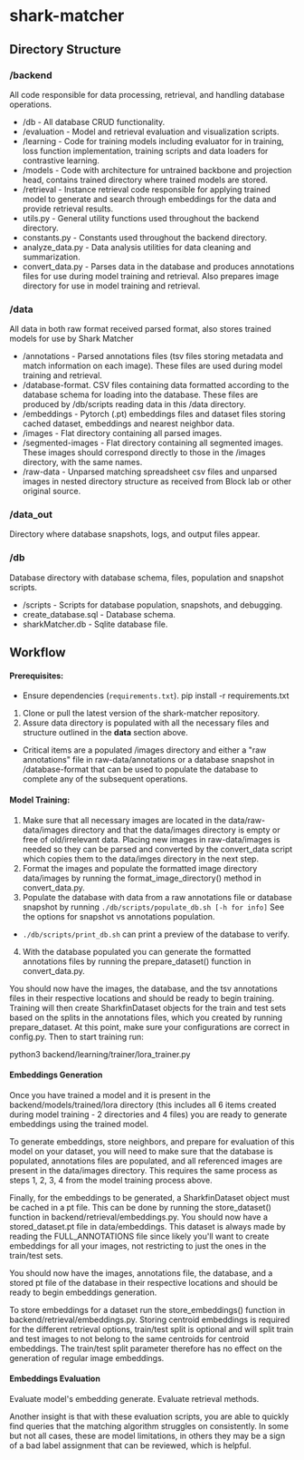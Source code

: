 # shark-matcher

## Directory Structure

### /backend
All code responsible for data processing, retrieval, and handling database operations.
- /db - All database CRUD functionality.
- /evaluation - Model and retrieval evaluation and visualization scripts. 
- /learning - Code for training models including evaluator for in training, loss function implementation, training scripts and data loaders for contrastive learning.
- /models - Code with architecture for untrained backbone and projection head, contains trained directory where trained models are stored.
- /retrieval - Instance retrieval code responsible for applying trained model to generate and search through embeddings for the data and provide retrieval results.
- utils.py - General utility functions used throughout the backend directory.
- constants.py - Constants used throughout the backend directory.
- analyze_data.py - Data analysis utilities for data cleaning and summarization.
- convert_data.py - Parses data in the database and produces annotations files for use during model training and retrieval. Also prepares image directory for use in model training and retrieval.

### /data
All data in both raw format received parsed format, also stores trained models for use by Shark Matcher
- /annotations - Parsed annotations files (tsv files storing metadata and match information on each image). These files are used during model training and retrieval.
- /database-format. CSV files containing data formatted according to the database schema for loading into the database. These 
files are produced by /db/scripts reading data in this /data directory.
- /embeddings - Pytorch (.pt) embeddings files and dataset files storing cached dataset, embeddings and nearest neighbor data.
- /images - Flat directory containing all parsed images.
- /segmented-images - Flat directory containing all segmented images. These images should correspond directly to those in the /images directory, with the same names.
- /raw-data - Unparsed matching spreadsheet csv files and unparsed images in nested directory structure as received from Block lab or other original source.

### /data_out
Directory where database snapshots, logs, and output files appear.

### /db
Database directory with database schema, files, population and snapshot scripts.
- /scripts - Scripts for database population, snapshots, and debugging.
- create_database.sql - Database schema.
- sharkMatcher.db - Sqlite database file.

## Workflow
#### Prerequisites:
- Ensure dependencies (`requirements.txt`).
    pip install -r requirements.txt

1. Clone or pull the latest version of the shark-matcher repository.
2. Assure data directory is populated with all the necessary files and structure outlined in the **data** section above.
- Critical items are a populated /images directory and either a "raw annotations" file in raw-data/annotations or a database snapshot in /database-format that can be used to populate the database to complete any of the subsequent operations.

#### Model Training:
1. Make sure that all necessary images are located in the data/raw-data/images directory and that the data/images directory is empty or free of old/irrelevant data. Placing new images in raw-data/images is needed so they can be parsed and converted by the convert_data script which copies them to the data/imges directory in the next step.
2. Format the images and populate the formatted image directory data/images by running the format_image_directory() method in convert_data.py.
3. Populate the database with data from a raw annotations file or database snapshot by running `./db/scripts/populate_db.sh [-h for info]` See the options for snapshot vs annotations population.
- `./db/scripts/print_db.sh` can print a preview of the database to verify.
4. With the database populated you can generate the formatted annotations files by running the prepare_dataset() function in convert_data.py.

You should now have the images, the database, and the tsv annotations files in their respective locations and should be ready to begin training. Training will then create SharkfinDataset objects for the train and test sets based on the splits in the annotations files, which you created by running prepare_dataset.
At this point, make sure your configurations are correct in config.py. Then to start training run:

python3 backend/learning/trainer/lora_trainer.py


#### Embeddings Generation
Once you have trained a model and it is present in the backend/models/trained/lora directory (this includes all 6 items created during model training - 2 directories and 4 files) you are ready to generate embeddings using the trained model.

To generate embeddings, store neighbors, and prepare for evaluation of this model on your dataset, you will need to make sure that the database is populated, annotations files are populated, and all referenced images are present in the data/images directory. This requires the same process as steps 1, 2, 3, 4 from the model training process above.

Finally, for the embeddings to be generated, a SharkfinDataset object must be cached in a pt file. This can be done by running the store_dataset() function in backend/retrieval/embeddings.py. You should now have a stored_dataset.pt file in data/embeddings. This dataset is always made by reading the FULL_ANNOTATIONS file since likely you'll want to create embeddings for all your images, not restricting to just the ones in the train/test sets.

You should now have the images, annotations file, the database, and a stored pt file of the database in their respective locations and should be ready to begin embeddings generation.

To store embeddings for a dataset run the store_embeddings() function in backend/retrieval/embeddings.py. Storing centroid embeddings is required for the different retrieval options, train/test split is optional and will split train and test images to not belong to the same centroids for centroid embeddings. The train/test split parameter therefore has no effect on the generation of regular image embeddings.

#### Embeddings Evaluation
Evaluate model's embedding generate. Evaluate retrieval methods. 

Another insight is that with these evaluation scripts, you are able to quickly find queries that the matching algorithm struggles on consistently. In some but not all cases, these are model limitations, in others they may be a sign of a bad label assignment that can be reviewed, which is helpful.